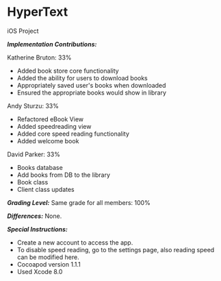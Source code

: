 # HyperText
iOS Project

**_Implementation Contributions:_**

Katherine Bruton: 33%
* Added book store core functionality
* Added the ability for users to download books
* Appropriately saved user's books when downloaded
* Ensured the appropriate books would show in library

Andy Sturzu: 33%
* Refactored eBook View 
* Added speedreading view
* Added core speed reading functionality
* Added welcome book

David Parker: 33%
* Books database
* Add books from DB to the library
* Book class
* Client class updates

**_Grading Level:_**
Same grade for all members: 100%

**_Differences:_**
None.

**_Special Instructions:_**
* Create a new account to access the app.
* To disable speed reading, go to the settings page, also reading speed can be modified here.
* Cocoapod version 1.1.1
* Used Xcode 8.0
